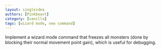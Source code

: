 ```yaml
---
layout: singleidea
authors: [Pinkbeast]
category: [vanilla]
tags: [wizard mode, new command]
---
```

Implement a wizard mode command that freezes all monsters (done by blocking their normal movement point gain), which is useful for debugging.
